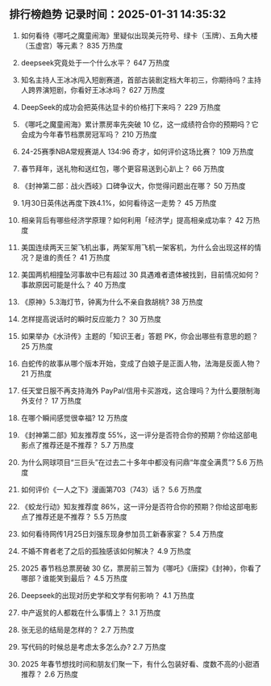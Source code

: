 
## 排行榜趋势 记录时间：2025-01-31 14:35:32
  
  1. 如何看待《哪吒之魔童闹海》里疑似出现美元符号、绿卡（玉牌）、五角大楼（玉虚宫）等元素？ 835 万热度
    
  2. deepseek究竟处于一个什么水平？ 647 万热度
    
  3. 知名主持人王冰冰闯入短剧赛道，首部古装剧定档大年初三，你期待吗？主持人跨界演短剧，你看好王冰冰吗？ 627 万热度
    
  4. DeepSeek的成功会把英伟达显卡的价格打下来吗？ 229 万热度
    
  5. 《哪吒之魔童闹海》累计票房率先突破 10 亿，这一成绩符合你的预期吗？它会成为今年春节档票房冠军吗？ 210 万热度
    
  6. 24-25赛季NBA常规赛湖人 134:96 奇才，如何评价这场比赛？ 109 万热度
    
  7. 春节拜年，送礼物和送红包，哪个更容易送到心趴上？ 66 万热度
    
  8. 《封神第二部：战火西岐》口碑争议大，你觉得问题出在哪？ 50 万热度
    
  9. 1月30日英伟达再度下跌4.1%，如何看待这一走势？ 45 万热度
    
  10. 相亲背后有哪些经济学原理？如何利用「经济学」提高相亲成功率？ 42 万热度
    
  11. 美国连续两天三架飞机出事，两架军用飞机一架客机，为什么会出现这样的情况？是谁的责任？ 41 万热度
    
  12. 美国两机相撞坠河事故中已有超过 30 具遇难者遗体被找到，目前情况如何？事故原因可能是什么？ 40 万热度
    
  13. 《原神》5.3海灯节，钟离为什么不亲自救胡桃? 38 万热度
    
  14. 怎样提高说话时的瞬时反应能力？ 30 万热度
    
  15. 如果举办《水浒传》主题的「知识王者」答题 PK，你会出哪些有意思的题？ 25 万热度
    
  16. 白蛇传的故事从哪个版本开始，变成了白娘子是正面人物，法海是反面人物？ 21 万热度
    
  17. 任天堂日服不再支持海外 PayPal/信用卡买游戏，这合理吗？为什么要限制海外支付？ 17 万热度
    
  18. 在哪个瞬间感觉很幸福? 12 万热度
    
  19. 《封神第二部》知友推荐度 55%，这一评分是否符合你的预期？你给这部电影点了推荐还是不推荐？ 5.7 万热度
    
  20. 为什么网球项目“三巨头”在过去二十多年中都没有问鼎“年度全满贯”? 5.6 万热度
    
  21. 如何评价《一人之下》漫画第703（743）话？ 5.6 万热度
    
  22. 《蛟龙行动》知友推荐度 86%，这一评分是否符合你的预期？你给这部电影点了推荐还是不推荐？ 5.5 万热度
    
  23. 如何看待网传1月25日刘强东现身参加员工新春家宴？ 5.4 万热度
    
  24. 不婚不育者老了之后的孤独感该如何解决？ 4.9 万热度
    
  25. 2025 春节档总票房破 30 亿，票房前三暂为《哪吒》《唐探》《封神》，你看了哪部？谁能笑到最后？ 4.5 万热度
    
  26. Deepseek的出现对历史学和文学有何影响？ 4.1 万热度
    
  27. 中产返贫的人都栽在什么事情上？ 3.1 万热度
    
  28. 张无忌的结局是怎样的？ 2.7 万热度
    
  29. 写代码的时候总是考虑太多怎么办? 2.7 万热度
    
  30. 2025 年春节想找时间和朋友们聚一下，有什么包装好看、度数不高的小甜酒推荐？ 2.6 万热度
    